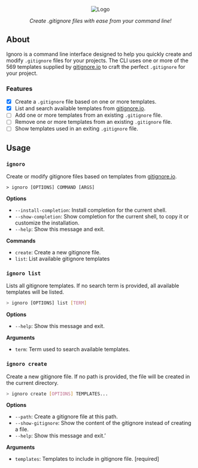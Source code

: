 <p align="center"><img src="https://raw.githubusercontent.com/solbero/ignoro/main/logo.gif" alt="Logo" /></p>
<p align="center"><em>Create .gitignore files with ease from your command line!</em></p>


## About

Ignoro is a command line interface designed to help you quickly create and modify `.gitignore` files for your projects. The CLI uses one or more of the 569 templates supplied by [gitignore.io](https://www.toptal.com/developers/gitignore) to craft the perfect `.gitignore` for your project.

### Features

* [x] Create a `.gitignore` file based on one or more templates.
* [x] List and search available templates from [gitignore.io](https://www.toptal.com/developers/gitignore).
* [ ] Add one or more templates from an existing `.gitignore` file.
* [ ] Remove one or more templates from an existing `.gitignore` file.
* [ ] Show templates used in an exiting `.gitignore` file.

## Usage

### `ignoro`

Create or modify gitignore files based on templates from [gitignore.io](https://www.toptal.com/developers/gitignore). 

```
> ignoro [OPTIONS] COMMAND [ARGS]
```

**Options**

* `--install-completion`: Install completion for the current shell. 
* `--show-completion`: Show completion for the current shell, to copy it or customize the installation.
* `--help`: Show this message and exit.

**Commands**

* `create`: Create a new gitignore file.
* `list`: List available gitignore templates

### `ignoro list`

Lists all gitignore templates. If no search term is provided, all available templates will be listed.

```sh
> ignoro [OPTIONS] list [TERM]
```

**Options**

* `--help`: Show this message and exit.

**Arguments**

* `term`: Term used to search available templates. 

### `ignoro create`

Create a new gitignore file. If no path is provided, the file will be created in the current directory.

```sh
> ignoro create [OPTIONS] TEMPLATES...
```

**Options**

* `--path`: Create a gitignore file at this path.
* `--show-gitignore`:  Show the content of the gitignore instead of creating a file.
* `--help`: Show this message and exit.’

**Arguments**

*  `templates`: Templates to include in gitignore file. [required]
